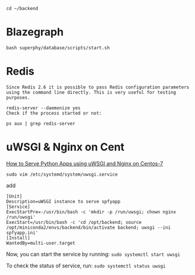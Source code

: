 `cd ~/backend`

# Blazegraph
`bash superphy/database/scripts/start.sh`

# Redis
```
Since Redis 2.6 it is possible to pass Redis configuration parameters using the command line directly. This is very useful for testing purposes.

redis-server --daemonize yes
Check if the process started or not:

ps aux | grep redis-server
```

# uWSGI & Nginx on Cent
[How to Serve Python Apps using uWSGI and Nginx on Centos-7](https://hostpresto.com/community/tutorials/how-to-serve-python-apps-using-uwsgi-and-nginx-on-centos-7/)

`sudo vim /etc/systemd/system/uwsgi.service`

add

```
[Unit]
Description=uWSGI instance to serve spfyapp
[Service]
ExecStartPre=-/usr/bin/bash -c 'mkdir -p /run/uwsgi; chown nginx /run/uwsgi'
ExecStart=/usr/bin/bash -c 'cd /opt/backend; source /opt/miniconda2/envs/backend/bin/activate backend; uwsgi --ini spfyapp.ini'
[Install]
WantedBy=multi-user.target
```

Now, you can start the service by running:
`sudo systemctl start uwsgi`

To check the status of service, run:
`sudo systemctl status uwsgi`
